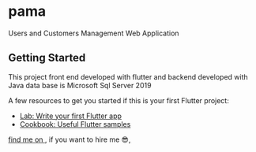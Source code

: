 # pama

Users and Customers Management Web Application

## Getting Started

This project front end developed with flutter and backend developed with Java
data base is Microsoft Sql Server 2019


A few resources to get you started if this is your first Flutter project:

- [Lab: Write your first Flutter app](https://flutter.dev/docs/get-started/codelab)
- [Cookbook: Useful Flutter samples](https://flutter.dev/docs/cookbook)

[find me on ](http://zahmatkesh.dev), if you want to hire me :sunglasses:,
